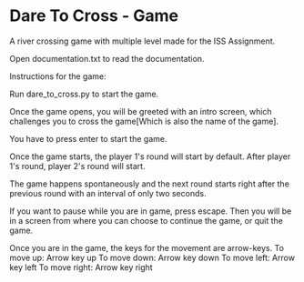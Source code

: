 # Dare To Cross - Game

A river crossing game with multiple level made for the ISS Assignment.

Open documentation.txt to read the documentation.

Instructions for the game:

Run dare_to_cross.py to start the game.

Once the game opens, you will be greeted with an intro screen, which challenges you to cross the game[Which is also the name of the game].

You have to press enter to start the game.

Once the game starts, the player 1's round will start by default. After player 1's round, player 2's round will start.

The game happens spontaneously and the next round starts right after the previous round with an interval of only two seconds.

If you want to pause while you are in game, press escape. Then you will be in a screen from where you can choose to continue the game,
or quit the game.

Once you are in the game, the keys for the movement are arrow-keys.
To move up: Arrow key up
To move down: Arrow key down
To move left: Arrow key left
To move right: Arrow key right